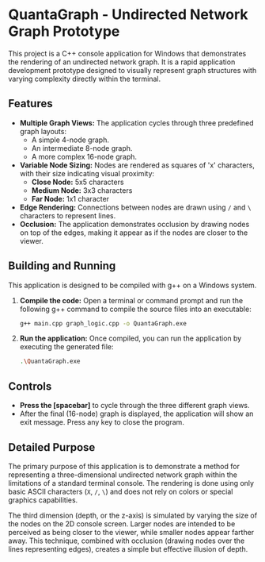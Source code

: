 # QuantaGraph - Undirected Network Graph Prototype

This project is a C++ console application for Windows that demonstrates the rendering of an undirected network graph. It is a rapid application development prototype designed to visually represent graph structures with varying complexity directly within the terminal.

## Features

*   **Multiple Graph Views:** The application cycles through three predefined graph layouts:
    *   A simple 4-node graph.
    *   An intermediate 8-node graph.
    *   A more complex 16-node graph.
*   **Variable Node Sizing:** Nodes are rendered as squares of 'x' characters, with their size indicating visual proximity:
    *   **Close Node:** 5x5 characters
    *   **Medium Node:** 3x3 characters
    *   **Far Node:** 1x1 character
*   **Edge Rendering:** Connections between nodes are drawn using `/` and `\` characters to represent lines.
*   **Occlusion:** The application demonstrates occlusion by drawing nodes on top of the edges, making it appear as if the nodes are closer to the viewer.

## Building and Running

This application is designed to be compiled with g++ on a Windows system.

1.  **Compile the code:**
    Open a terminal or command prompt and run the following g++ command to compile the source files into an executable:
    ```sh
    g++ main.cpp graph_logic.cpp -o QuantaGraph.exe
    ```

2.  **Run the application:**
    Once compiled, you can run the application by executing the generated file:
    ```sh
    .\QuantaGraph.exe
    ```

## Controls

*   **Press the [spacebar]** to cycle through the three different graph views.
*   After the final (16-node) graph is displayed, the application will show an exit message. Press any key to close the program.

## Detailed Purpose

The primary purpose of this application is to demonstrate a method for representing a three-dimensional undirected network graph within the limitations of a standard terminal console. The rendering is done using only basic ASCII characters (`X`, `/`, `\`) and does not rely on colors or special graphics capabilities.

The third dimension (depth, or the z-axis) is simulated by varying the size of the nodes on the 2D console screen. Larger nodes are intended to be perceived as being closer to the viewer, while smaller nodes appear farther away. This technique, combined with occlusion (drawing nodes over the lines representing edges), creates a simple but effective illusion of depth.
